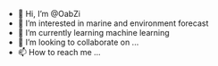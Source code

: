 - 👋 Hi, I’m @OabZi
- 👀 I’m interested in marine and environment forecast 
- 🌱 I’m currently learning machine learning
- 💞️ I’m looking to collaborate on ...
- 📫 How to reach me ...

<!---
OabZi/OabZi is a ✨ special ✨ repository because its `README.md` (this file) appears on your GitHub profile.
You can click the Preview link to take a look at your changes.
--->
